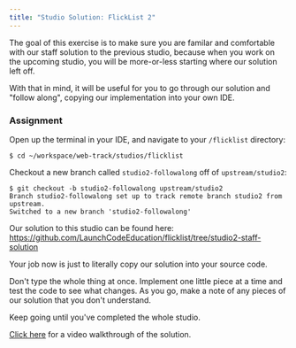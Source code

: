 ```yaml
---
title: "Studio Solution: FlickList 2"
---
```


The goal of this exercise is to make sure you are familar and comfortable with our staff solution to the previous studio, because when you work on the upcoming studio, you will be more-or-less starting where our solution left off.

With that in mind, it will be useful for you to go through our solution and "follow along", copying our implementation into your own IDE. 

### Assignment

Open up the terminal in your IDE, and navigate to your `/flicklist` directory:

```nohighlight
$ cd ~/workspace/web-track/studios/flicklist
```

Checkout a new branch called `studio2-followalong` off of `upstream/studio2`:

```nohighlight
$ git checkout -b studio2-followalong upstream/studio2
Branch studio2-followalong set up to track remote branch studio2 from upstream.
Switched to a new branch 'studio2-followalong'
```

Our solution to this studio can be found here:
https://github.com/LaunchCodeEducation/flicklist/tree/studio2-staff-solution

Your job now is just to literally copy our solution into your source code. 

Don't type the whole thing at once. Implement one little piece at a time and test the code to see what changes. As you go, make a note of any pieces of our solution that you don't understand.

Keep going until you've completed the whole studio.

<a href="https://www.youtube.com/watch?v=9RoQL9rtQtU&feature=youtu.be" target="_blank">Click here</a> for a video walkthrough of the solution.